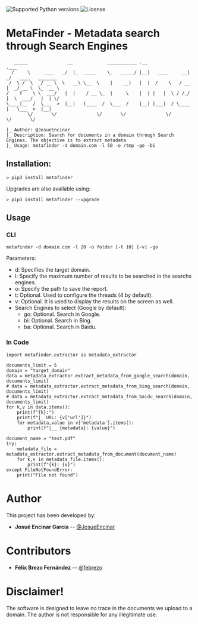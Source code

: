 ![Supported Python versions](https://img.shields.io/badge/python-3.6+-blue.svg?style=flat-square&logo=python)
![License](https://img.shields.io/badge/license-GNU-green.svg?style=flat-square&logo=gnu)

# **MetaFinder - Metadata search through Search Engines**

```
   _____               __             ___________ .__               .___                   
  /     \     ____   _/  |_  _____    \_   _____/ |__|   ____     __| _/   ____   _______  
 /  \ /  \  _/ __ \  \   __\ \__  \    |    __)   |  |  /    \   / __ |  _/ __ \  \_  __ \ 
/    Y    \ \  ___/   |  |    / __ \_  |     \    |  | |   |  \ / /_/ |  \  ___/   |  | \/ 
\____|__  /  \___  >  |__|   (____  /  \___  /    |__| |___|  / \____ |   \___  >  |__|    
        \/       \/               \/       \/               \/       \/       \/          
        
|_ Author: @JosueEncinar
|_ Description: Search for documents in a domain through Search Engines. The objective is to extract metadata
|_ Usage: metafinder -d domain.com -l 50 -o /tmp -go -bi

```

## Installation:

```
> pip3 install metafinder
```

Upgrades are also available using:

```
> pip3 install metafinder --upgrade
```

## Usage 

### CLI
```
metafinder -d domain.com -l 20 -o folder [-t 10] [-v] -go
```

Parameters:
* d: Specifies the target domain.
* l: Specify the maximum number of results to be searched in the searchs engines.
* o: Specify the path to save the report.
* t: Optional. Used to configure the threads (4 by default).
* v: Optional. It is used to display the results on the screen as well.
* Search Engines to select (Google by default):
  * go: Optional. Search in Google.
  * bi: Optional. Search in Bing.
  * ba: Optional. Search in Baidu.

### In Code
```
import metafinder.extractor as metadata_extractor

documents_limit = 5
domain = "target_domain"
data = metadata_extractor.extract_metadata_from_google_search(domain, documents_limit)
# data = metadata_extractor.extract_metadata_from_bing_search(domain, documents_limit)
# data = metadata_extractor.extract_metadata_from_baidu_search(domain, documents_limit)
for k,v in data.items():
    print(f"{k}:")
    print(f"|_ URL: {v['url']}")
    for metadata,value in v['metadata'].items():
        print(f"|__ {metadata}: {value}")

document_name = "test.pdf"
try:
    metadata_file = metadata_extractor.extract_metadata_from_document(document_name)
    for k,v in metadata_file.items():
        print(f"{k}: {v}")
except FileNotFoundError:
    print("File not found")
```
# Author

This project has been developed by:

* **Josué Encinar García** -- [@JosueEncinar](https://twitter.com/JosueEncinar)


# Contributors


* **Félix Brezo Fernández** -- [@febrezo](https://twitter.com/febrezo)


# Disclaimer!

The software is designed to leave no trace in the documents we upload to a domain. The author is not responsible for any illegitimate use.
